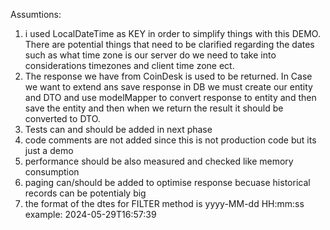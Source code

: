 Assumtions:

1. i used LocalDateTime as KEY in order to simplify things with this DEMO. There are potential things that need to be clarified regarding the dates such as what time zone is our server do we need to take into considerations timezones and client time zone ect.
2. The response we have from CoinDesk is used to be returned. In Case we want to extend ans save response in DB we must create our entity and DTO and use modelMapper to convert response to entity and then save the entity and then when we return the result it should be converted to DTO.
3. Tests can and should be added in next phase
4. code comments are not added since this is not production code but its just a demo 
5. performance should be also measured and checked like memory consumption
6. paging can/should be added to optimise response becuase historical records can be potentialy big
7. the format of the dtes for FILTER method is yyyy-MM-dd HH:mm:ss example: 2024-05-29T16:57:39